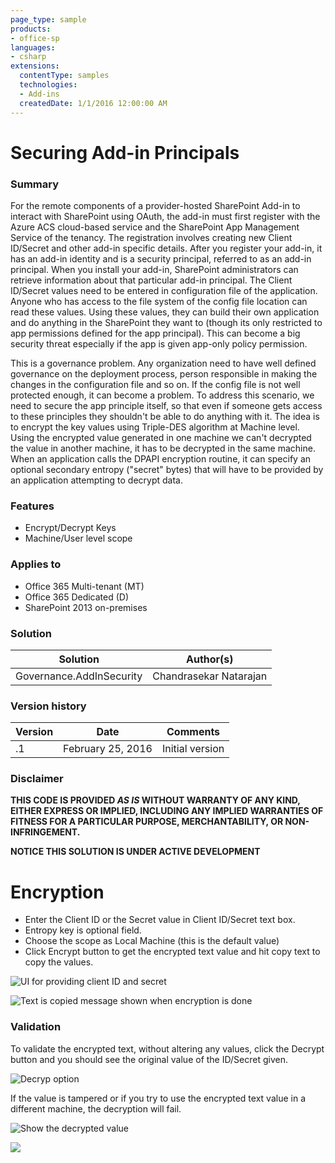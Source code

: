 ```yaml
---
page_type: sample
products:
- office-sp
languages:
- csharp
extensions:
  contentType: samples
  technologies:
  - Add-ins
  createdDate: 1/1/2016 12:00:00 AM
---
```

# Securing Add-in Principals #

### Summary ###

For the remote components of a provider-hosted SharePoint Add-in to interact with SharePoint using OAuth, the add-in must first register with the Azure ACS cloud-based service and the SharePoint App Management Service of the tenancy.  The registration involves creating new Client ID/Secret and other add-in specific details.  After you register your add-in, it has an add-in identity and is a security principal, referred to as an add-in principal. When you install your add-in, SharePoint administrators can retrieve information about that particular add-in principal. The Client ID/Secret values need to be entered in configuration file of the application.  Anyone who has access to the file system of the config file location can read these values.  Using these values, they can build their own application and do anything in the SharePoint they want to (though its only restricted to app permissions defined for the app principal).  This can become a big security threat especially if the app is given app-only policy permission.

This is a governance problem.  Any organization need to have well defined governance on the deployment process, person responsible in making the changes in the configuration file and so on.  If the config file is not well protected enough, it can become a problem.  To address this scenario, we need to secure the app principle itself, so that even if someone gets access to these principles they shouldn't be able to do anything with it. The idea is to encrypt the key values using Triple-DES algorithm at Machine level. Using the encrypted value generated in one machine we can't decrypted the value in another machine, it has to be decrypted in the same machine. When an application calls the DPAPI encryption routine, it can specify an optional secondary entropy ("secret" bytes) that will have to be provided by an application attempting to decrypt data. 

### Features ###
- Encrypt/Decrypt Keys
- Machine/User level scope


### Applies to ###
-  Office 365 Multi-tenant (MT)
-  Office 365 Dedicated (D)
-  SharePoint 2013 on-premises 


### Solution ###
Solution | Author(s)
---------|----------
Governance.AddInSecurity | Chandrasekar Natarajan

### Version history ###
Version  | Date | Comments
---------| -----| --------
.1  | February 25, 2016 | Initial version

### Disclaimer ###
**THIS CODE IS PROVIDED *AS IS* WITHOUT WARRANTY OF ANY KIND, EITHER EXPRESS OR IMPLIED, INCLUDING ANY IMPLIED WARRANTIES OF FITNESS FOR A PARTICULAR PURPOSE, MERCHANTABILITY, OR NON-INFRINGEMENT.**

**NOTICE THIS SOLUTION IS UNDER ACTIVE DEVELOPMENT**

# Encryption #

- Enter the Client ID or the Secret value in Client ID/Secret text box.  
- Entropy key is optional field.  
- Choose the scope as Local Machine (this is the default value)
- Click Encrypt button to get the encrypted text value and hit copy text to copy the values. 

![UI for providing client ID and secret](http://i.imgur.com/dWBFuZP.png)


![Text is copied message shown when encryption is done](http://i.imgur.com/bhGB5Rg.png)
 

### Validation ###

To validate the encrypted text, without altering any values, click the Decrypt button and you should see the original value of the ID/Secret given. 

![Decryp option](http://i.imgur.com/S8WciiJ.png)

If the value is tampered or if you try to use the encrypted text value in a different machine, the decryption will fail. 

![Show the decrypted value](http://i.imgur.com/HHWKQ5d.png)

<img src="https://telemetry.sharepointpnp.com/pnp/solutions/Governance.AddInSecurity" />